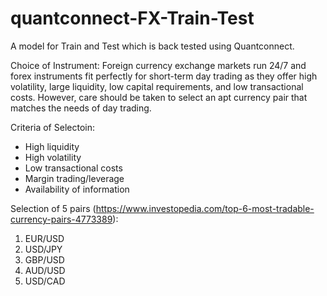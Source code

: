 # quantconnect-FX-Train-Test
A model for Train and Test which is back tested using Quantconnect.

Choice of Instrument:
Foreign currency exchange markets run 24/7 and forex instruments fit perfectly for short-term day trading as they offer high volatility, large liquidity, low capital requirements, and low transactional costs. However, care should be taken to select an apt currency pair that matches the needs of day trading.

Criteria of Selectoin:
* High liquidity
* High volatility
* Low transactional costs
* Margin trading/leverage
* Availability of information

Selection of 5 pairs (https://www.investopedia.com/top-6-most-tradable-currency-pairs-4773389):
1. EUR/USD
2. USD/JPY
3. GBP/USD
4. AUD/USD
5. USD/CAD
